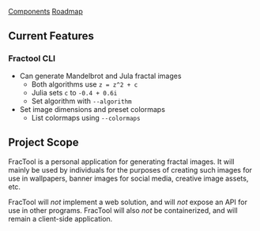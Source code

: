 [Components](/fractool/components)
[Roadmap](/fractool/roadmap)

Current Features
-------------------------------------------------------------

### Fractool CLI

- Can generate Mandelbrot and Jula fractal images
    - Both algorithms use `z = z^2 + c`
    - Julia sets `c` to `-0.4 + 0.6i`
    - Set algorithm with `--algorithm`
- Set image dimensions and preset colormaps
    - List colormaps using `--colormaps`

Project Scope
-------------------------------------------------------------

FracTool is a personal application for generating fractal
images. It will mainly be used by individuals for the
purposes of creating such images for use in wallpapers,
banner images for social media, creative image assets, etc.

FracTool will _not_ implement a web solution, and will _not_
expose an API for use in other programs. FracTool will also
_not_ be containerized, and will remain a client-side
application.
